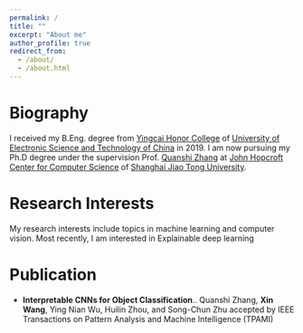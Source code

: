 ```yaml
---
permalink: /
title: ""
excerpt: "About me"
author_profile: true
redirect_from:
  - /about/
  - /about.html
---
```


# Biography
I received my B.Eng. degree from [Yingcai Honor College](http://www.yingcai.uestc.edu.cn/) of [University of Electronic Science and Technology of China](https://www.uestc.edu.cn/) in 2019. I am now pursuing my Ph.D degree under the supervision Prof. [Quanshi Zhang](http://qszhang.com/#) at [John Hopcroft Center for Computer Science](http://jhc.sjtu.edu.cn/) of [Shanghai Jiao Tong University](https://www.sjtu.edu.cn/).

# Research Interests
My research interests include topics in machine learning and computer vision.
Most recently, I am interested in Explainable deep learning

Publication
======
* **Interpretable CNNs for Object Classification**..
    Quanshi Zhang, **Xin Wang**, Ying Nian Wu, Huilin Zhou, and Song-Chun Zhu
    accepted by IEEE Transactions on Pattern Analysis and Machine Intelligence (TPAMI)
